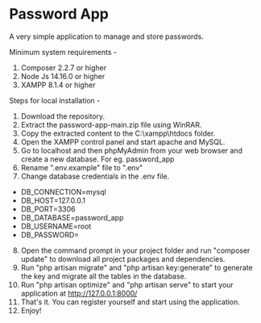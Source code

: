 # Password App
 
A very simple application to manage and store passwords.

Minimum system requirements -
1. Composer 2.2.7 or higher
2. Node Js 14.16.0 or higher
3. XAMPP 8.1.4 or higher

Steps for local installation -
1. Download the repository.
2. Extract the password-app-main.zip file using WinRAR.
3. Copy the extracted content to the C:\xampp\htdocs folder.
4. Open the XAMPP control panel and start apache and MySQL.
5. Go to localhost and then phpMyAdmin from your web browser and create a new database. For eg. password_app
6. Rename ".env.example" file to ".env"
7. Change database credentials in the .env file.
- DB_CONNECTION=mysql
- DB_HOST=127.0.0.1
- DB_PORT=3306
- DB_DATABASE=password_app
- DB_USERNAME=root
- DB_PASSWORD=
8. Open the command prompt in your project folder and run "composer update" to download all project packages and dependencies.
9. Run "php artisan migrate" and "php artisan key:generate" to generate the key and migrate all the tables in the database.
10. Run "php artisan optimize" and "php artisan serve" to start your application at http://127.0.0.1:8000/
11. That's it. You can register yourself and start using the application.
12. Enjoy!
